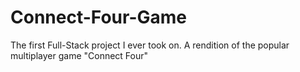 # Connect-Four-Game
The first Full-Stack project I ever took on. A rendition of the popular multiplayer game "Connect Four"
